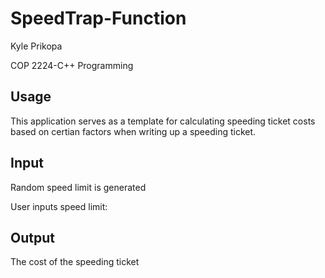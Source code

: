 # SpeedTrap-Function

Kyle Prikopa

COP 2224-C++ Programming

Usage
-----

This application serves as a template for calculating speeding ticket costs based on certian factors when writing up a speeding ticket.

Input
------
Random speed limit is generated

User inputs speed limit:

Output
------
The cost of the speeding ticket
